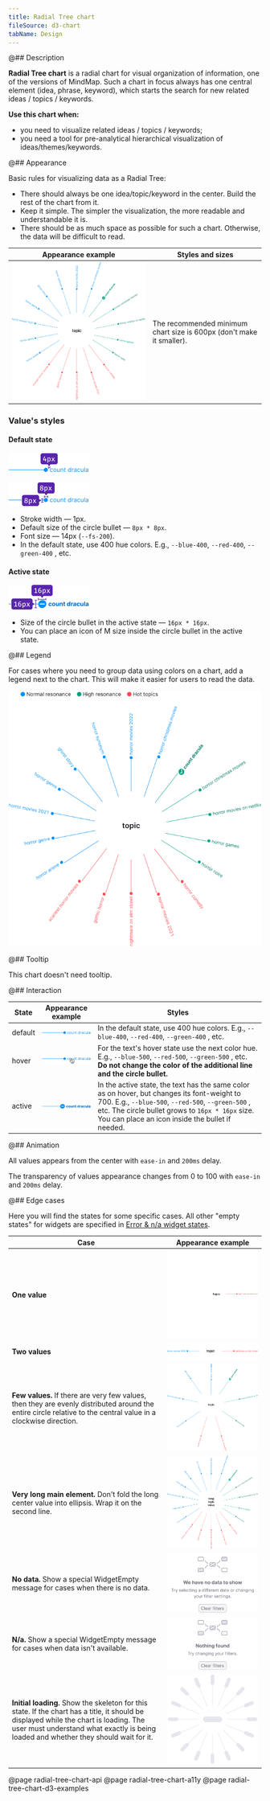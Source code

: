 ```yaml
---
title: Radial Tree chart
fileSource: d3-chart
tabName: Design
---
```


@## Description

**Radial Tree chart** is a radial chart for visual organization of information, one of the versions of MindMap. Such a chart in focus always has one central element (idea, phrase, keyword), which starts the search for new related ideas / topics / keywords.

**Use this chart when:**

- you need to visualize related ideas / topics / keywords;
- you need a tool for pre-analytical hierarchical visualization of ideas/themes/keywords.

@## Appearance

Basic rules for visualizing data as a Radial Tree:

- There should always be one idea/topic/keyword in the center. Build the rest of the chart from it.
- Keep it simple. The simpler the visualization, the more readable and understandable it is.
- There should be as much space as possible for such a chart. Otherwise, the data will be difficult to read.

| Appearance example                                    | Styles and sizes                                                     |
| ----------------------------------------------------- | -------------------------------------------------------------------- |
| ![default radial tree example](static/radialtree.png) | The recommended minimum chart size is 600px (don't make it smaller). |

### Value's styles

#### Default state

![value of radial tree](static/margins.png)

![value of radial tree](static/sizes1.png)

- Stroke width — 1px.
- Default size of the circle bullet — `8px * 8px`.
- Font size — 14px (`--fs-200`).
- In the default state, use 400 hue colors. E.g., `--blue-400`, `--red-400`, `--green-400` , etc.

#### Active state

![value of radial tree](static/sizes2.png)

- Size of the circle bullet in the active state — `16px * 16px`.
- You can place an icon of M size inside the circle bullet in the active state.

@## Legend

For cases where you need to group data using colors on a chart, add a legend next to the chart. This will make it easier for users to read the data.

![legend for radial tree](static/legend.png)

@## Tooltip

This chart doesn't need tooltip.

@## Interaction

| State   | Appearance example                              | Styles                                                                                                                                                                                                                                                    |
| ------- | ----------------------------------------------- | --------------------------------------------------------------------------------------------------------------------------------------------------------------------------------------------------------------------------------------------------------- |
| default | ![value in a default state](static/default.png) | In the default state, use 400 hue colors. E.g., `--blue-400`, `--red-400`, `--green-400` , etc.                                                                                                                                                           |
| hover   | ![value in a hover state](static/hover.png)     | For the text's hover state use the next color hue. E.g., `--blue-500`, `--red-500`, `--green-500` , etc. **Do not change the color of the additional line and the circle bullet.**                                                                        |
| active  | ![value in an active state](static/active.png)  | In the active state, the text has the same color as on hover, but changes its font-weight to 700. E.g., `--blue-500`, `--red-500`, `--green-500` , etc. The circle bullet grows to `16px * 16px` size. You can place an icon inside the bullet if needed. |

@## Animation

All values appears from the center with `ease-in` and `200ms` delay.

The transparency of values appearance changes from 0 to 100 with `ease-in` and `200ms` delay.

@## Edge cases

Here you will find the states for some specific cases. All other "empty states" for widgets are specified in [Error & n/a widget states](/components/widget-empty/).

| Case                                                                                                                                                                                                                           | Appearance example                                                |
| ------------------------------------------------------------------------------------------------------------------------------------------------------------------------------------------------------------------------------ | ----------------------------------------------------------------- |
| **One value**                                                                                                                                                                                                                  | ![radial tree with one value](static/one-value.png)               |
| **Two values**                                                                                                                                                                                                                 | ![radial tree with two values](static/two-values.png)             |
| **Few values.** If there are very few values, then they are evenly distributed around the entire circle relative to the central value in a clockwise direction.                                                                | ![radial tree with few values](static/few-values.png)             |
| **Very long main element.** Don't fold the long center value into ellipsis. Wrap it on the second line.                                                                                                                        | ![radial tree with a very long main value](static/long-value.png) |
| **No data.** Show a special WidgetEmpty message for cases when there is no data.                                                                                                                                               | ![radial tree with no data](static/no-data-state.png)             |
| **N/a.** Show a special WidgetEmpty message for cases when data isn't available.                                                                                                                                               | ![radial tree with not available](static/n-a-state.png)           |
| **Initial loading.** Show the skeleton for this state. If the chart has a title, it should be displayed while the chart is loading. The user must understand what exactly is being loaded and whether they should wait for it. | ![radial tree with skeleton](static/skeleton.png)                 |

@page radial-tree-chart-api
@page radial-tree-chart-a11y
@page radial-tree-chart-d3-examples
